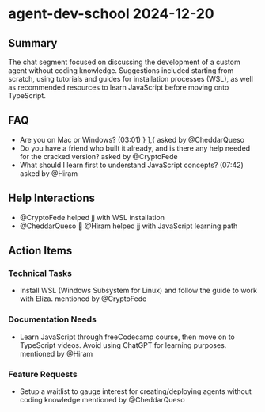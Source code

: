 # agent-dev-school 2024-12-20

## Summary
The chat segment focused on discussing the development of a custom agent without coding knowledge. Suggestions included starting from scratch, using tutorials and guides for installation processes (WSL), as well as recommended resources to learn JavaScript before moving onto TypeScript.

## FAQ
- Are you on Mac or Windows? (03:01) } ],{     asked by @CheddarQueso 
- Do you have a friend who built it already, and is there any help needed for the cracked version? asked by @CryptoFede
- What should I learn first to understand JavaScript concepts? (07:42) asked by @Hiram 

## Help Interactions
- @CryptoFede helped jj with WSL installation
- @CheddarQueso 🧀 @Hiram helped jj with JavaScript learning path

## Action Items

### Technical Tasks
- Install WSL (Windows Subsystem for Linux) and follow the guide to work with Eliza. mentioned by @CryptoFede

### Documentation Needs
- Learn JavaScript through freeCodecamp course, then move on to TypeScript videos. Avoid using ChatGPT for learning purposes. mentioned by @Hiram

### Feature Requests
- Setup a waitlist to gauge interest for creating/deploying agents without coding knowledge mentioned by @CheddarQueso